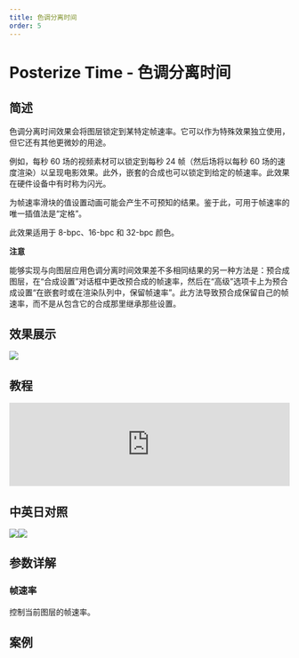 ```yaml
---
title: 色调分离时间
order: 5
---
```


# Posterize Time - 色调分离时间

## 简述

色调分离时间效果会将图层锁定到某特定帧速率。它可以作为特殊效果独立使用，但它还有其他更微妙的用途。

例如，每秒 60 场的视频素材可以锁定到每秒 24 帧（然后场将以每秒 60
场的速度渲染）以呈现电影效果。此外，嵌套的合成也可以锁定到给定的帧速率。此效果在硬件设备中有时称为闪光。

为帧速率滑块的值设置动画可能会产生不可预知的结果。鉴于此，可用于帧速率的唯一插值法是“定格”。

此效果适用于 8-bpc、16-bpc 和 32-bpc 颜色。

**注意**

能够实现与向图层应用色调分离时间效果差不多相同结果的另一种方法是：预合成图层，在“合成设置”对话框中更改预合成的帧速率，然后在“高级”选项卡上为预合成设置“在嵌套时或在渲染队列中，保留帧速率”。此方法导致预合成保留自己的帧速率，而不是从包含它的合成那里继承那些设置。

## 效果展示

![](https://cdn.yuelili.com/20220102110827.gif)

## 教程

<iframe src="https://player.bilibili.com/player.html?bvid=BV1e34y1X7Vj&page=52&high_quality=1" width="100%" allowfullscreen="allowfullscreen" frameborder="0"></iframe>

## 中英日对照

![](https://mir.yuelili.com/user/AE/effects/AE-Effects-Time-Posterize_Time.png)![](https://mir.yuelili.com/user/AE/effects/AE-Effects-Time-Posterize_Time_cn.png)

## 参数详解

### 帧速率

控制当前图层的帧速率。

## 案例
